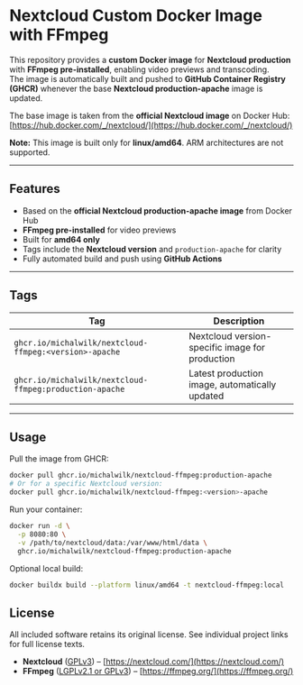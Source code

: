 # Nextcloud Custom Docker Image with FFmpeg

This repository provides a **custom Docker image** for **Nextcloud production** with **FFmpeg pre-installed**, enabling video previews and transcoding.  
The image is automatically built and pushed to **GitHub Container Registry (GHCR)** whenever the base **Nextcloud production-apache** image is updated.

The base image is taken from the **official Nextcloud image** on Docker Hub: [https://hub.docker.com/_/nextcloud/](https://hub.docker.com/_/nextcloud/)

**Note:** This image is built only for **linux/amd64**. ARM architectures are not supported.

---

## Features

- Based on the **official Nextcloud production-apache image** from Docker Hub  
- **FFmpeg pre-installed** for video previews
- Built for **amd64 only**    
- Tags include the **Nextcloud version** and `production-apache` for clarity  
- Fully automated build and push using **GitHub Actions**  

---

## Tags

| Tag | Description |
|-----|-------------|
| `ghcr.io/michalwilk/nextcloud-ffmpeg:<version>-apache` | Nextcloud version-specific image for production |
| `ghcr.io/michalwilk/nextcloud-ffmpeg:production-apache` | Latest production image, automatically updated |

---

## Usage

Pull the image from GHCR:
```bash
docker pull ghcr.io/michalwilk/nextcloud-ffmpeg:production-apache
# Or for a specific Nextcloud version:
docker pull ghcr.io/michalwilk/nextcloud-ffmpeg:<version>-apache
```

Run your container:
```bash
docker run -d \
  -p 8080:80 \
  -v /path/to/nextcloud/data:/var/www/html/data \
  ghcr.io/michalwilk/nextcloud-ffmpeg:production-apache
```

Optional local build:
```bash
docker buildx build --platform linux/amd64 -t nextcloud-ffmpeg:local
```

## License
All included software retains its original license. See individual project links for full license texts.
- **Nextcloud** ([GPLv3](https://www.gnu.org/licenses/gpl-3.0.html)) – [https://nextcloud.com/](https://nextcloud.com/)
- **FFmpeg** ([LGPLv2.1 or GPLv3](https://ffmpeg.org/legal.html)) – [https://ffmpeg.org/](https://ffmpeg.org/)
